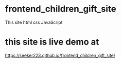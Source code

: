 # frontend_children_gift_site
This site html css JavaScript 

# this site is live demo at
https://seeker223.github.io/frontend_children_gift_site/
